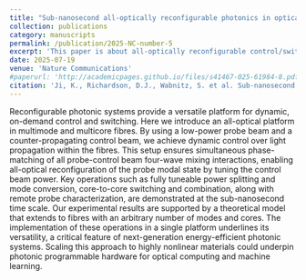 ```yaml
---
title: "Sub-nanosecond all-optically reconfigurable photonics in optical fibres"
collection: publications
category: manuscripts
permalink: /publication/2025-NC-number-5
excerpt: 'This paper is about all-optically reconfigurable control/switching of the modes in multimode fibres or the powers in different cores of multicore fibres.'
date: 2025-07-19
venue: 'Nature Communications'
#paperurl: 'http://academicpages.github.io/files/s41467-025-61984-8.pdf'
citation: 'Ji, K., Richardson, D.J., Wabnitz, S. et al. Sub-nanosecond all-optically reconfigurable photonics in optical fibres. Nat Commun 16, 6665 (2025).'
---
```


Reconfigurable photonic systems provide a versatile platform for dynamic, on-demand control and switching. Here we introduce an all-optical platform in multimode and multicore fibres. By using a low-power probe beam and a counter-propagating control beam, we achieve dynamic control over light propagation within the fibres. This setup ensures simultaneous phase-matching of all probe-control beam four-wave mixing interactions, enabling all-optical reconfiguration of the probe modal state by tuning the control beam power. Key operations such as fully tuneable power splitting and mode conversion, core-to-core switching and combination, along with remote probe characterization, are demonstrated at the sub-nanosecond time scale. Our experimental results are supported by a theoretical model that extends to fibres with an arbitrary number of modes and cores. The implementation of these operations in a single platform underlines its versatility, a critical feature of next-generation energy-efficient photonic systems. Scaling this approach to highly nonlinear materials could underpin photonic programmable hardware for optical computing and machine learning.
